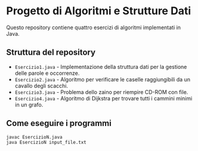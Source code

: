 # Progetto di Algoritmi e Strutture Dati

Questo repository contiene quattro esercizi di algoritmi implementati in Java.

## Struttura del repository

- `Esercizio1.java` - Implementazione della struttura dati per la gestione delle parole e occorrenze.
- `Esercizio2.java` - Algoritmo per verificare le caselle raggiungibili da un cavallo degli scacchi.
- `Esercizio3.java` - Problema dello zaino per riempire CD-ROM con file.
- `Esercizio4.java` - Algoritmo di Dijkstra per trovare tutti i cammini minimi in un grafo.

## Come eseguire i programmi

```sh
javac EsercizioN.java
java EsercizioN input_file.txt
```
